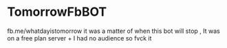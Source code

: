 # TomorrowFbBOT
fb.me/whatdayistomorrow
 it was a matter of when this bot will stop , It was on a free plan server + I had no audience so fvck it 
